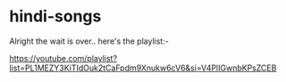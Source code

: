 # hindi-songs

Alright the wait is over.. here's the playlist:-

https://youtube.com/playlist?list=PL1MEZY3KiTIdOuk2tCaFpdm9Xnukw6cV6&si=V4PlIGwnbKPsZCEB
